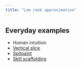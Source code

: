 ```yaml
---
title: "Low rank approximation"
---
```


## Everyday examples

- Human intuition
- [Vertical slice](notes/vertical-slice)
- [Spitpaint](notes/Spitpaint)
- [Skill scaffolding](notes/skill-scaffolding)